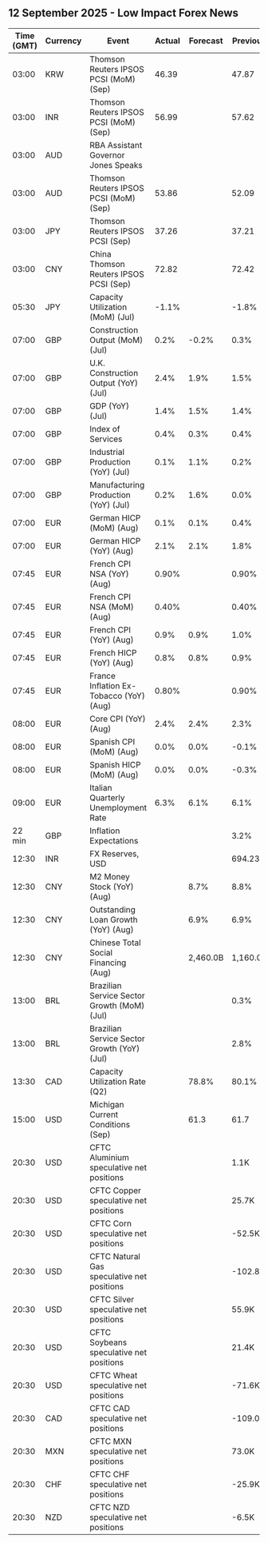 ## 12 September 2025 - Low Impact Forex News

| Time (GMT) | Currency | Event | Actual | Forecast | Previous |
|------|----------|-------|--------|----------|----------|
| 03:00 | KRW | Thomson Reuters IPSOS PCSI (MoM) (Sep) | 46.39 |  | 47.87 |
| 03:00 | INR | Thomson Reuters IPSOS PCSI (MoM) (Sep) | 56.99 |  | 57.62 |
| 03:00 | AUD | RBA Assistant Governor Jones Speaks |  |  |  |
| 03:00 | AUD | Thomson Reuters IPSOS PCSI (MoM) (Sep) | 53.86 |  | 52.09 |
| 03:00 | JPY | Thomson Reuters IPSOS PCSI (Sep) | 37.26 |  | 37.21 |
| 03:00 | CNY | China Thomson Reuters IPSOS PCSI (Sep) | 72.82 |  | 72.42 |
| 05:30 | JPY | Capacity Utilization (MoM) (Jul) | -1.1% |  | -1.8% |
| 07:00 | GBP | Construction Output (MoM) (Jul) | 0.2% | -0.2% | 0.3% |
| 07:00 | GBP | U.K. Construction Output (YoY) (Jul) | 2.4% | 1.9% | 1.5% |
| 07:00 | GBP | GDP (YoY) (Jul) | 1.4% | 1.5% | 1.4% |
| 07:00 | GBP | Index of Services | 0.4% | 0.3% | 0.4% |
| 07:00 | GBP | Industrial Production (YoY) (Jul) | 0.1% | 1.1% | 0.2% |
| 07:00 | GBP | Manufacturing Production (YoY) (Jul) | 0.2% | 1.6% | 0.0% |
| 07:00 | EUR | German HICP (MoM) (Aug) | 0.1% | 0.1% | 0.4% |
| 07:00 | EUR | German HICP (YoY) (Aug) | 2.1% | 2.1% | 1.8% |
| 07:45 | EUR | French CPI NSA (YoY) (Aug) | 0.90% |  | 0.90% |
| 07:45 | EUR | French CPI NSA (MoM) (Aug) | 0.40% |  | 0.40% |
| 07:45 | EUR | French CPI (YoY) (Aug) | 0.9% | 0.9% | 1.0% |
| 07:45 | EUR | French HICP (YoY) (Aug) | 0.8% | 0.8% | 0.9% |
| 07:45 | EUR | France Inflation Ex-Tobacco (YoY) (Aug) | 0.80% |  | 0.90% |
| 08:00 | EUR | Core CPI (YoY) (Aug) | 2.4% | 2.4% | 2.3% |
| 08:00 | EUR | Spanish CPI (MoM) (Aug) | 0.0% | 0.0% | -0.1% |
| 08:00 | EUR | Spanish HICP (MoM) (Aug) | 0.0% | 0.0% | -0.3% |
| 09:00 | EUR | Italian Quarterly Unemployment Rate | 6.3% | 6.1% | 6.1% |
| 22 min | GBP | Inflation Expectations |  |  | 3.2% |
| 12:30 | INR | FX Reserves, USD |  |  | 694.23B |
| 12:30 | CNY | M2 Money Stock (YoY) (Aug) |  | 8.7% | 8.8% |
| 12:30 | CNY | Outstanding Loan Growth (YoY) (Aug) |  | 6.9% | 6.9% |
| 12:30 | CNY | Chinese Total Social Financing (Aug) |  | 2,460.0B | 1,160.0B |
| 13:00 | BRL | Brazilian Service Sector Growth (MoM) (Jul) |  |  | 0.3% |
| 13:00 | BRL | Brazilian Service Sector Growth (YoY) (Jul) |  |  | 2.8% |
| 13:30 | CAD | Capacity Utilization Rate (Q2) |  | 78.8% | 80.1% |
| 15:00 | USD | Michigan Current Conditions (Sep) |  | 61.3 | 61.7 |
| 20:30 | USD | CFTC Aluminium speculative net positions |  |  | 1.1K |
| 20:30 | USD | CFTC Copper speculative net positions |  |  | 25.7K |
| 20:30 | USD | CFTC Corn speculative net positions |  |  | -52.5K |
| 20:30 | USD | CFTC Natural Gas speculative net positions |  |  | -102.8K |
| 20:30 | USD | CFTC Silver speculative net positions |  |  | 55.9K |
| 20:30 | USD | CFTC Soybeans speculative net positions |  |  | 21.4K |
| 20:30 | USD | CFTC Wheat speculative net positions |  |  | -71.6K |
| 20:30 | CAD | CFTC CAD speculative net positions |  |  | -109.0K |
| 20:30 | MXN | CFTC MXN speculative net positions |  |  | 73.0K |
| 20:30 | CHF | CFTC CHF speculative net positions |  |  | -25.9K |
| 20:30 | NZD | CFTC NZD speculative net positions |  |  | -6.5K |
